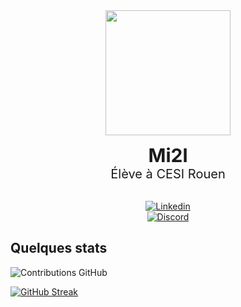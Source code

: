 <div align="center">
  <img height="200" src="https://avatars.githubusercontent.com/u/119260964?v=4" />
</div>

<div align="center">
  <p>
    <span style="font-size: 30px; font-weight: bold;">Mi2l</span><br />
    <span style="font-size: 20px;">Élève à CESI Rouen</span>
  </p>
</div>


<div align="center">
  <br />

  <a rel="me" href="https://www.linkedin.com/in/mael-ajrouche/">
    <img class="badge" src='https://img.shields.io/badge/-Linkedin-blue?style=flat-square&logo=Linkedin&logoColor=white' alt='Linkedin'>
  </a>
  <br />
  <a href="https://discord.com/users/409412011424743444">
    <img class="badge" src='https://img.shields.io/badge/Discord-%235865F2.svg?style=for-the-badge&logo=discord&logoColor=white' alt='Discord'>
  </a>
</div>

## Quelques stats

![Contributions GitHub](https://github-readme-stats.vercel.app/api?username=Mi2ll&custom_title=Contributions%20GitHub&show_icons=true&locale=fr&count_private=true&hide=stars,issues&bg_color=0d1117&hide_border=true&icon_color=52BFEA&text_color=FFF&title_color=52BFEA)

 [![GitHub Streak](https://github-readme-streak-stats.herokuapp.com?user=Mi2ll&hide_border=true&locale=fr&background=0d1117&ring=52BFEA&stroke=52BFEA&fire=52BFEA&sideNums=FFFFFF&currStreakLabel=FFFFFF&sideLabels=FFFFFF&dates=FFFFFF&currStreakNum=FFFFFF)](https://git.io/streak-stats) 
